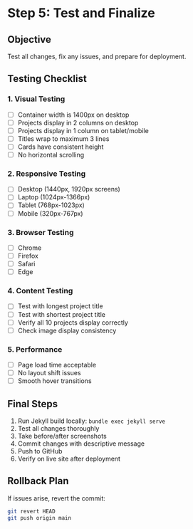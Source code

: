 # Step 5: Test and Finalize

## Objective
Test all changes, fix any issues, and prepare for deployment.

## Testing Checklist

### 1. Visual Testing
- [ ] Container width is 1400px on desktop
- [ ] Projects display in 2 columns on desktop
- [ ] Projects display in 1 column on tablet/mobile
- [ ] Titles wrap to maximum 3 lines
- [ ] Cards have consistent height
- [ ] No horizontal scrolling

### 2. Responsive Testing
- [ ] Desktop (1440px, 1920px screens)
- [ ] Laptop (1024px-1366px)
- [ ] Tablet (768px-1023px)
- [ ] Mobile (320px-767px)

### 3. Browser Testing
- [ ] Chrome
- [ ] Firefox
- [ ] Safari
- [ ] Edge

### 4. Content Testing
- [ ] Test with longest project title
- [ ] Test with shortest project title
- [ ] Verify all 10 projects display correctly
- [ ] Check image display consistency

### 5. Performance
- [ ] Page load time acceptable
- [ ] No layout shift issues
- [ ] Smooth hover transitions

## Final Steps
1. Run Jekyll build locally: `bundle exec jekyll serve`
2. Test all changes thoroughly
3. Take before/after screenshots
4. Commit changes with descriptive message
5. Push to GitHub
6. Verify on live site after deployment

## Rollback Plan
If issues arise, revert the commit:
```bash
git revert HEAD
git push origin main
```